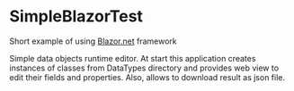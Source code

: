 # SimpleBlazorTest
Short example of using [Blazor.net](Blazor) framework

Simple data objects runtime editor.
At start this application creates instances of classes from DataTypes directory and provides web view to edit their fields and properties.
Also, allows to download result as json file.
